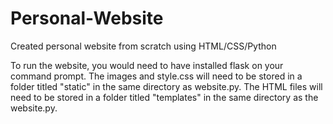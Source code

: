 # Personal-Website
Created personal website from scratch using HTML/CSS/Python

To run the website, you would need to have installed flask on your command prompt. The images and style.css will need to be stored in a folder titled "static" in the same directory as website.py. The HTML files will need to be stored in a folder titled "templates" in the same directory as the website.py.
